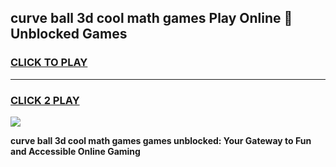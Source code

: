 
## curve ball 3d cool math games Play Online 👋 Unblocked Games
<h3>
<a href="https://news.freeplayer.one?title=curve_ball_3d_cool_math_games&ref=17CMG">CLICK TO PLAY</a></h3>
<hr>

<h3>
<a href="https://news.freeplayer.one?title=curve_ball_3d_cool_math_games&ref=17CMG">CLICK 2 PLAY</a>
  
</h3>

<a href="https://news.freeplayer.one?title=curve_ball_3d_cool_math_games&ref=17CMG/"><img src="https://clearcache.store/games.png"></a>


**curve ball 3d cool math games games unblocked: Your Gateway to Fun and Accessible Online Gaming**
